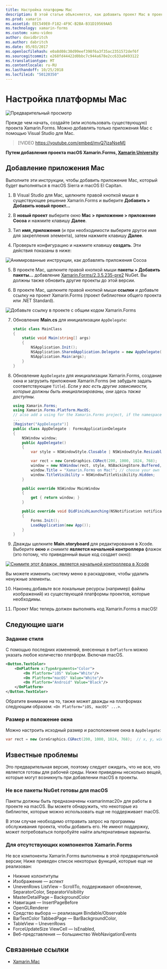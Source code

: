 ```yaml
---
title: Настройка платформы Mac
description: В этой статье объясняется, как добавить проект Mac в проект Xamarin.Forms, которое формирует приложения может выполняться на macOS Sierra и macOS El Capitan.
ms.prod: xamarin
ms.assetid: EEC549E0-F182-4F9C-B2BA-B31D19569AA5
ms.technology: xamarin-forms
ms.custom: xamu-video
author: davidbritch
ms.author: dabritch
ms.date: 05/03/2017
ms.openlocfilehash: e0a8d08c30d99eef398f6a3f35ac2351572def6f
ms.sourcegitcommit: e268fd44422d0bbc7c944a678e2cc633a0493122
ms.translationtype: MT
ms.contentlocale: ru-RU
ms.lasthandoff: 10/25/2018
ms.locfileid: "50120350"
---
```

# <a name="mac-platform-setup"></a>Настройка платформы Mac

![Предварительный просмотр](~/media/shared/preview.png)

Прежде чем начать, создайте (или использовать существующую) проекта Xamarin.Forms.
Можно добавлять только приложения Mac с помощью Visual Studio для Mac.

> [!VIDEO https://youtube.com/embed/mvQ7jzaNseM]

**Путем добавления проекта macOS Xamarin.Forms, [Xamarin University](https://university.xamarin.com/)**

## <a name="adding-a-mac-app"></a>Добавление приложения Mac

Выполните эти инструкции, чтобы добавить приложение Mac, который будет выполняться в macOS Sierra и macOS El Capitan.

1. В Visual Studio для Mac, щелкните правой кнопкой мыши в существующее решение Xamarin.Forms и выберите **Добавить > Добавить новый проект...**

2. В **новый проект** выберите окно **Mac > приложение > приложение Cocoa** и нажмите клавишу **Далее**.

3. Тип **имя_приложения** (и при необходимости выберите другое имя для закрепления элемента), затем нажмите клавишу **Далее**.

4. Проверьте конфигурацию и нажмите клавишу **создать**. Эти действия показаны в ниже:

  ![Анимированные инструкции, как добавлять приложения Cocoa](mac-images/add-macos-proj.gif)

5. В проекте Mac, щелкните правой кнопкой мыши **пакеты > Добавить пакеты...**  добавление [Xamarin.Forms/2.3.5.235-pre2](https://www.nuget.org/packages/Xamarin.Forms/2.3.5.235-pre2) NuGet. Вы должны также обновить другие проекты до этой версии.

6. В проекте Mac, щелкните правой кнопкой мыши **ссылки** и добавьте ссылку на проект Xamarin.Forms (проект библиотеки общего проекта или .NET Standard).

  ![Добавьте ссылку в проекте с общим кодом Xamarin.Forms](mac-images/references-sml.png)

7. Обновление **Main.cs** для инициализации `AppDelegate`:

    ```csharp
    static class MainClass
    {
        static void Main(string[] args)
        {
            NSApplication.Init();
            NSApplication.SharedApplication.Delegate = new AppDelegate(); // add this line
            NSApplication.Main(args);
        }
    }
    ```

8. Обновление `AppDelegate` для инициализации Xamarin.Forms, создание окна и загрузить приложение Xamarin.Forms (не забудьте задать соответствующее `Title`). _Если у вас есть другие зависимости, которые должны быть инициализированы, они здесь также доступны._

    ```csharp
    using Xamarin.Forms;
    using Xamarin.Forms.Platform.MacOS;
    // also add a using for the Xamarin.Forms project, if the namespace is different to this file
    ...
    [Register("AppDelegate")]
    public class AppDelegate : FormsApplicationDelegate
    {
        NSWindow window;
        public AppDelegate()
        {
            var style = NSWindowStyle.Closable | NSWindowStyle.Resizable | NSWindowStyle.Titled;

            var rect = new CoreGraphics.CGRect(200, 1000, 1024, 768);
            window = new NSWindow(rect, style, NSBackingStore.Buffered, false);
            window.Title = "Xamarin.Forms on Mac!"; // choose your own Title here
            window.TitleVisibility = NSWindowTitleVisibility.Hidden;
        }

        public override NSWindow MainWindow
        {
            get { return window; }
        }

        public override void DidFinishLaunching(NSNotification notification)
        {
            Forms.Init();
            LoadApplication(new App());
        }
    }
    ```

9. Дважды щелкните **Main.storyboard** для редактирования в Xcode. Выберите **окно** и _снимите_ **является начальной контроллера** флажок (это потому, что приведенный выше код создает окно):

  [![Снимите этот флажок, является начальной контроллера в Xcode](mac-images/xcode-init-controller-sml.png)](mac-images/xcode-init-controller.png#lightbox)

  Вы можете изменить систему меню в раскадровке, чтобы удалить ненужные элементы.

10. Наконец добавьте все локальные ресурсы (например) файлы изображений) из существующей платформы проектов, которые необходимы.

11. Проект Mac теперь должен выполнять код Xamarin.Forms в macOS!

## <a name="next-steps"></a>Следующие шаги

### <a name="styling"></a>Задание стиля

С помощью последних изменений, внесенных в `OnPlatform` можно указать любое количество платформ. Включая macOS.

```xml
<Button.TextColor>
    <OnPlatform x:TypeArguments="Color">
        <On Platform="iOS" Value="White"/>
        <On Platform="macOS" Value="White"/>
        <On Platform="Android" Value="Black"/>
    </OnPlatform>
</Button.TextColor>
```

Обратите внимание на то, также может дважды на платформах следующим образом: `<On Platform="iOS, macOS" ...>`.

### <a name="window-size-and-position"></a>Размер и положение окна

Можно настроить исходный размер и расположение окна в `AppDelegate`:

```csharp
var rect = new CoreGraphics.CGRect(200, 1000, 1024, 768);  // x, y, width, height
```

## <a name="known-issues"></a>Известные проблемы

Это предварительная версия, поэтому следует ожидать, что не все, что является готовы для рабочей среды. Ниже приведены несколько вещей, которые могут возникнуть при добавлении macOS в проекты.

### <a name="not-all-nugets-are-ready-for-macos"></a>Не все пакеты NuGet готовы для macOS

Пакеты должны быть предназначены «xamarinmac20» для работы в проекте на macOS. Вы можете обнаружить, что некоторые из библиотек, которые можно использовать еще не поддерживает macOS.

В этом случае необходимо отправить запрос на программы обслуживания проекта, чтобы добавить его. Не имеют поддержку, может потребоваться попробуйте найти альтернативные варианты.

### <a name="missing-xamarinforms-features"></a>Для отсутствующих компонентов Xamarin.Forms

Не все компоненты Xamarin.Forms выполнены в этой предварительной версии; Ниже приведен список некоторых функций, которые еще не реализован:

* Нижние колонтитулы
* Изображение — аспект
* UnevenRows ListView – ScrollTo, поддерживают обновление, SeparatorColor, SeparatorVisibility
* MasterDetailPage – BackgroundColor
* Навигация — InsertPageBefore
* OpenGLRenderer
* Средство выбора — реализация Bindable/Observable
* BarTextColor TabbedPage — BarBackgroundColor,
* TableView – UnevenRows
* ForceUpdateSize ViewCell — IsEnabled,
* Веб-представления — большинство WebNavigationEvents


## <a name="related-links"></a>Связанные ссылки

- [Xamarin.Mac](~/mac/index.yml)
